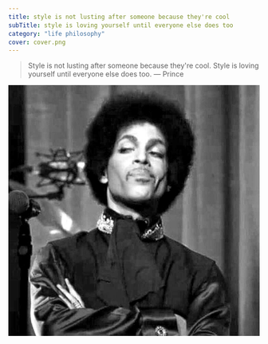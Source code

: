 ```yaml
---
title: style is not lusting after someone because they're cool
subTitle: style is loving yourself until everyone else does too
category: "life philosophy"
cover: cover.png
---
```

> Style is not lusting after someone because they're cool. Style is loving yourself until everyone else does too. 
> — Prince

![Prince casting an almost condescending smirk to his right](prince.png)